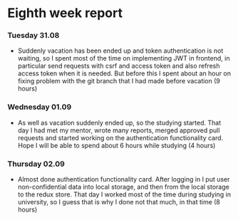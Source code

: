 # Eighth week report

### Tuesday 31.08

- Suddenly vacation has been ended up and token authentication is not waiting, so I spent most of the time on
  implementing JWT in frontend, in particular send requests with csrf and access token and also refresh access token
  when it is needed. But before this I spent about an hour on fixing problem with the git branch that I had made before
  vacation (9 hours)

### Wednesday 01.09

- As well as vacation suddenly ended up, so the studying started. That day I had met my mentor, wrote many reports,
  merged approved pull requests and started working on the authentication functionality card. Hope I will be able to
  spend about 6 hours while studying (4 hours)

### Thursday 02.09

- Almost done authentication functionality card. After logging in I put user non-confidential data into local storage,
  and then from the local storage to the redux store. That day I worked most of the time during studying in university,
  so I guess that is why I done not that much, in that time (8 hours)

